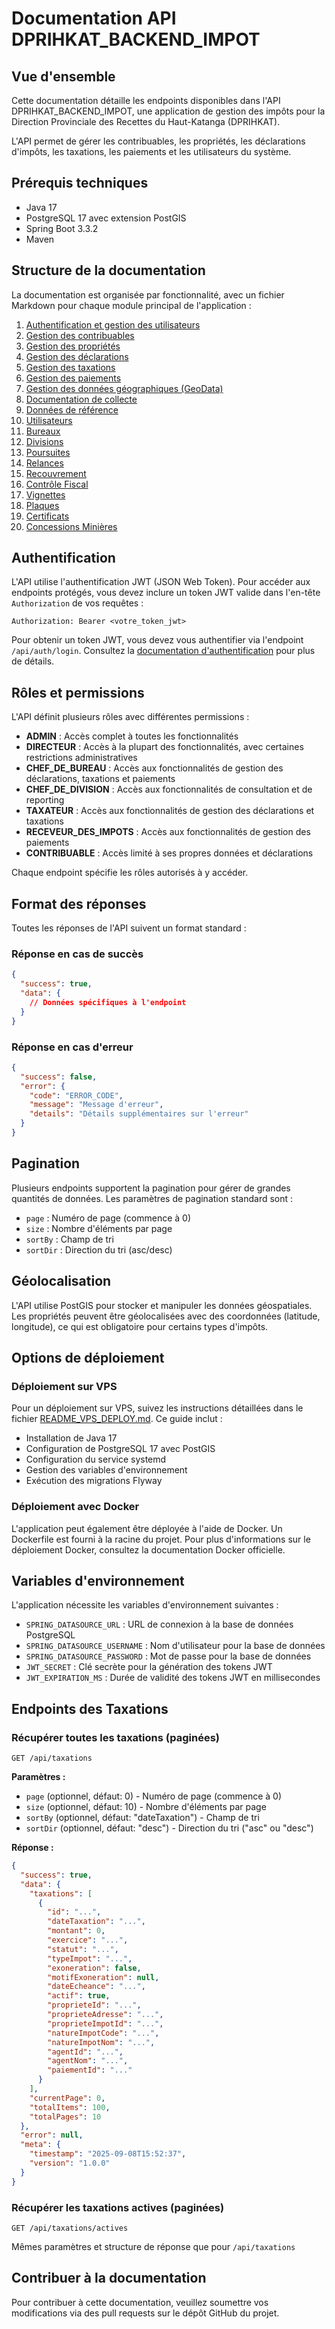 # Documentation API DPRIHKAT_BACKEND_IMPOT

## Vue d'ensemble

Cette documentation détaille les endpoints disponibles dans l'API DPRIHKAT_BACKEND_IMPOT, une application de gestion des impôts pour la Direction Provinciale des Recettes du Haut-Katanga (DPRIHKAT).

L'API permet de gérer les contribuables, les propriétés, les déclarations d'impôts, les taxations, les paiements et les utilisateurs du système.

## Prérequis techniques

- Java 17
- PostgreSQL 17 avec extension PostGIS
- Spring Boot 3.3.2
- Maven

## Structure de la documentation

La documentation est organisée par fonctionnalité, avec un fichier Markdown pour chaque module principal de l'application :

1. [Authentification et gestion des utilisateurs](authentification.md)
2. [Gestion des contribuables](contribuables.md)
3. [Gestion des propriétés](proprietes.md)
4. [Gestion des déclarations](declarations.md)
5. [Gestion des taxations](taxations.md)
6. [Gestion des paiements](paiements.md)
7. [Gestion des données géographiques (GeoData)](geodata.md)
8. [Documentation de collecte](collecte.md)
9. [Données de référence](referencedata.md)
10. [Utilisateurs](utilisateurs.md)
11. [Bureaux](bureaux.md)
12. [Divisions](divisions.md)
13. [Poursuites](poursuites.md)
14. [Relances](relances.md)
15. [Recouvrement](recouvrement.md)
16. [Contrôle Fiscal](controle-fiscal.md)
17. [Vignettes](vignettes.md)
18. [Plaques](plaques.md)
19. [Certificats](certificats.md)
20. [Concessions Minières](concessions-minieres.md)

## Authentification

L'API utilise l'authentification JWT (JSON Web Token). Pour accéder aux endpoints protégés, vous devez inclure un token JWT valide dans l'en-tête `Authorization` de vos requêtes :

```
Authorization: Bearer <votre_token_jwt>
```

Pour obtenir un token JWT, vous devez vous authentifier via l'endpoint `/api/auth/login`. Consultez la [documentation d'authentification](authentification.md) pour plus de détails.

## Rôles et permissions

L'API définit plusieurs rôles avec différentes permissions :

- **ADMIN** : Accès complet à toutes les fonctionnalités
- **DIRECTEUR** : Accès à la plupart des fonctionnalités, avec certaines restrictions administratives
- **CHEF_DE_BUREAU** : Accès aux fonctionnalités de gestion des déclarations, taxations et paiements
- **CHEF_DE_DIVISION** : Accès aux fonctionnalités de consultation et de reporting
- **TAXATEUR** : Accès aux fonctionnalités de gestion des déclarations et taxations
- **RECEVEUR_DES_IMPOTS** : Accès aux fonctionnalités de gestion des paiements
- **CONTRIBUABLE** : Accès limité à ses propres données et déclarations

Chaque endpoint spécifie les rôles autorisés à y accéder.

## Format des réponses

Toutes les réponses de l'API suivent un format standard :

### Réponse en cas de succès

```json
{
  "success": true,
  "data": {
    // Données spécifiques à l'endpoint
  }
}
```

### Réponse en cas d'erreur

```json
{
  "success": false,
  "error": {
    "code": "ERROR_CODE",
    "message": "Message d'erreur",
    "details": "Détails supplémentaires sur l'erreur"
  }
}
```

## Pagination

Plusieurs endpoints supportent la pagination pour gérer de grandes quantités de données. Les paramètres de pagination standard sont :

- `page` : Numéro de page (commence à 0)
- `size` : Nombre d'éléments par page
- `sortBy` : Champ de tri
- `sortDir` : Direction du tri (asc/desc)

## Géolocalisation

L'API utilise PostGIS pour stocker et manipuler les données géospatiales. Les propriétés peuvent être géolocalisées avec des coordonnées (latitude, longitude), ce qui est obligatoire pour certains types d'impôts.

## Options de déploiement

### Déploiement sur VPS

Pour un déploiement sur VPS, suivez les instructions détaillées dans le fichier [README_VPS_DEPLOY.md](/deploy/vps/README_VPS_DEPLOY.md). Ce guide inclut :

- Installation de Java 17
- Configuration de PostgreSQL 17 avec PostGIS
- Configuration du service systemd
- Gestion des variables d'environnement
- Exécution des migrations Flyway

### Déploiement avec Docker

L'application peut également être déployée à l'aide de Docker. Un Dockerfile est fourni à la racine du projet. Pour plus d'informations sur le déploiement Docker, consultez la documentation Docker officielle.

## Variables d'environnement

L'application nécessite les variables d'environnement suivantes :

- `SPRING_DATASOURCE_URL` : URL de connexion à la base de données PostgreSQL
- `SPRING_DATASOURCE_USERNAME` : Nom d'utilisateur pour la base de données
- `SPRING_DATASOURCE_PASSWORD` : Mot de passe pour la base de données
- `JWT_SECRET` : Clé secrète pour la génération des tokens JWT
- `JWT_EXPIRATION_MS` : Durée de validité des tokens JWT en millisecondes

## Endpoints des Taxations

### Récupérer toutes les taxations (paginées)

`GET /api/taxations`

**Paramètres :**
- `page` (optionnel, défaut: 0) - Numéro de page (commence à 0)
- `size` (optionnel, défaut: 10) - Nombre d'éléments par page
- `sortBy` (optionnel, défaut: "dateTaxation") - Champ de tri
- `sortDir` (optionnel, défaut: "desc") - Direction du tri ("asc" ou "desc")

**Réponse :**
```json
{
  "success": true,
  "data": {
    "taxations": [
      {
        "id": "...",
        "dateTaxation": "...",
        "montant": 0,
        "exercice": "...",
        "statut": "...",
        "typeImpot": "...",
        "exoneration": false,
        "motifExoneration": null,
        "dateEcheance": "...",
        "actif": true,
        "proprieteId": "...",
        "proprieteAdresse": "...",
        "proprieteImpotId": "...",
        "natureImpotCode": "...",
        "natureImpotNom": "...",
        "agentId": "...",
        "agentNom": "...",
        "paiementId": "..."
      }
    ],
    "currentPage": 0,
    "totalItems": 100,
    "totalPages": 10
  },
  "error": null,
  "meta": {
    "timestamp": "2025-09-08T15:52:37",
    "version": "1.0.0"
  }
}
```

### Récupérer les taxations actives (paginées)

`GET /api/taxations/actives`

Mêmes paramètres et structure de réponse que pour `/api/taxations`

## Contribuer à la documentation

Pour contribuer à cette documentation, veuillez soumettre vos modifications via des pull requests sur le dépôt GitHub du projet.
